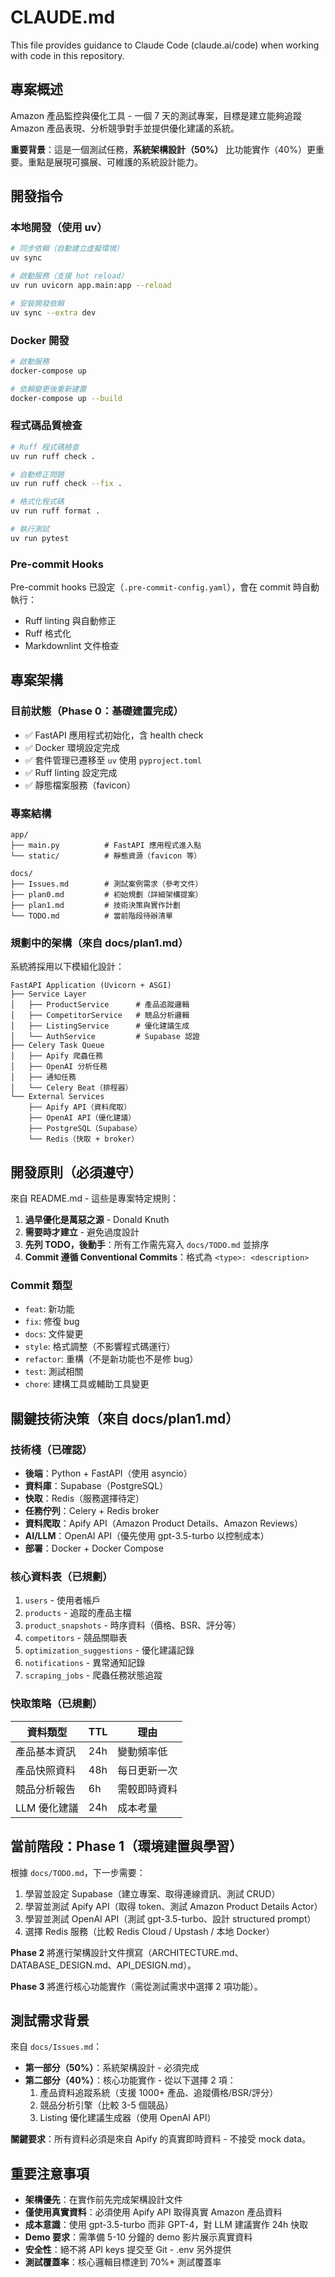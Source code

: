 # CLAUDE.md

This file provides guidance to Claude Code (claude.ai/code) when working with code in this repository.

## 專案概述

Amazon 產品監控與優化工具 - 一個 7 天的測試專案，目標是建立能夠追蹤 Amazon 產品表現、分析競爭對手並提供優化建議的系統。

**重要背景**：這是一個測試任務，**系統架構設計（50%）** 比功能實作（40%）更重要。重點是展現可擴展、可維護的系統設計能力。

## 開發指令

### 本地開發（使用 uv）

```bash
# 同步依賴（自動建立虛擬環境）
uv sync

# 啟動服務（支援 hot reload）
uv run uvicorn app.main:app --reload

# 安裝開發依賴
uv sync --extra dev
```

### Docker 開發

```bash
# 啟動服務
docker-compose up

# 依賴變更後重新建置
docker-compose up --build
```

### 程式碼品質檢查

```bash
# Ruff 程式碼檢查
uv run ruff check .

# 自動修正問題
uv run ruff check --fix .

# 格式化程式碼
uv run ruff format .

# 執行測試
uv run pytest
```

### Pre-commit Hooks

Pre-commit hooks 已設定（`.pre-commit-config.yaml`），會在 commit 時自動執行：

- Ruff linting 與自動修正
- Ruff 格式化
- Markdownlint 文件檢查

## 專案架構

### 目前狀態（Phase 0：基礎建置完成）

- ✅ FastAPI 應用程式初始化，含 health check
- ✅ Docker 環境設定完成
- ✅ 套件管理已遷移至 `uv` 使用 `pyproject.toml`
- ✅ Ruff linting 設定完成
- ✅ 靜態檔案服務（favicon）

### 專案結構

```text
app/
├── main.py          # FastAPI 應用程式進入點
└── static/          # 靜態資源（favicon 等）

docs/
├── Issues.md        # 測試案例需求（參考文件）
├── plan0.md         # 初始規劃（詳細架構提案）
├── plan1.md         # 技術決策與實作計劃
└── TODO.md          # 當前階段待辦清單
```

### 規劃中的架構（來自 docs/plan1.md）

系統將採用以下模組化設計：

```text
FastAPI Application (Uvicorn + ASGI)
├── Service Layer
│   ├── ProductService      # 產品追蹤邏輯
│   ├── CompetitorService   # 競品分析邏輯
│   ├── ListingService      # 優化建議生成
│   └── AuthService         # Supabase 認證
├── Celery Task Queue
│   ├── Apify 爬蟲任務
│   ├── OpenAI 分析任務
│   ├── 通知任務
│   └── Celery Beat（排程器）
└── External Services
    ├── Apify API（資料爬取）
    ├── OpenAI API（優化建議）
    ├── PostgreSQL（Supabase）
    └── Redis（快取 + broker）
```

## 開發原則（必須遵守）

來自 README.md - 這些是專案特定規則：

1. **過早優化是萬惡之源** - Donald Knuth
2. **需要時才建立** - 避免過度設計
3. **先列 TODO，後動手**：所有工作需先寫入 `docs/TODO.md` 並排序
4. **Commit 遵循 Conventional Commits**：格式為 `<type>: <description>`

### Commit 類型

- `feat`: 新功能
- `fix`: 修復 bug
- `docs`: 文件變更
- `style`: 格式調整（不影響程式碼運行）
- `refactor`: 重構（不是新功能也不是修 bug）
- `test`: 測試相關
- `chore`: 建構工具或輔助工具變更

## 關鍵技術決策（來自 docs/plan1.md）

### 技術棧（已確認）

- **後端**：Python + FastAPI（使用 asyncio）
- **資料庫**：Supabase（PostgreSQL）
- **快取**：Redis（服務選擇待定）
- **任務佇列**：Celery + Redis broker
- **資料爬取**：Apify API（Amazon Product Details、Amazon Reviews）
- **AI/LLM**：OpenAI API（優先使用 gpt-3.5-turbo 以控制成本）
- **部署**：Docker + Docker Compose

### 核心資料表（已規劃）

1. `users` - 使用者帳戶
2. `products` - 追蹤的產品主檔
3. `product_snapshots` - 時序資料（價格、BSR、評分等）
4. `competitors` - 競品關聯表
5. `optimization_suggestions` - 優化建議記錄
6. `notifications` - 異常通知記錄
7. `scraping_jobs` - 爬蟲任務狀態追蹤

### 快取策略（已規劃）

| 資料類型 | TTL | 理由 |
|---------|-----|------|
| 產品基本資訊 | 24h | 變動頻率低 |
| 產品快照資料 | 48h | 每日更新一次 |
| 競品分析報告 | 6h | 需較即時資料 |
| LLM 優化建議 | 24h | 成本考量 |

## 當前階段：Phase 1（環境建置與學習）

根據 `docs/TODO.md`，下一步需要：

1. 學習並設定 Supabase（建立專案、取得連線資訊、測試 CRUD）
2. 學習並測試 Apify API（取得 token、測試 Amazon Product Details Actor）
3. 學習並測試 OpenAI API（測試 gpt-3.5-turbo、設計 structured prompt）
4. 選擇 Redis 服務（比較 Redis Cloud / Upstash / 本地 Docker）

**Phase 2** 將進行架構設計文件撰寫（ARCHITECTURE.md、DATABASE_DESIGN.md、API_DESIGN.md）。

**Phase 3** 將進行核心功能實作（需從測試需求中選擇 2 項功能）。

## 測試需求背景

來自 `docs/Issues.md`：

- **第一部分（50%）**：系統架構設計 - 必須完成
- **第二部分（40%）**：核心功能實作 - 從以下選擇 2 項：
  1. 產品資料追蹤系統（支援 1000+ 產品、追蹤價格/BSR/評分）
  2. 競品分析引擎（比較 3-5 個競品）
  3. Listing 優化建議生成器（使用 OpenAI API）

**關鍵要求**：所有資料必須是來自 Apify 的真實即時資料 - 不接受 mock data。

## 重要注意事項

- **架構優先**：在實作前先完成架構設計文件
- **僅使用真實資料**：必須使用 Apify API 取得真實 Amazon 產品資料
- **成本意識**：使用 gpt-3.5-turbo 而非 GPT-4，對 LLM 建議實作 24h 快取
- **Demo 要求**：需準備 5-10 分鐘的 demo 影片展示真實資料
- **安全性**：絕不將 API keys 提交至 Git - .env 另外提供
- **測試覆蓋率**：核心邏輯目標達到 70%+ 測試覆蓋率

